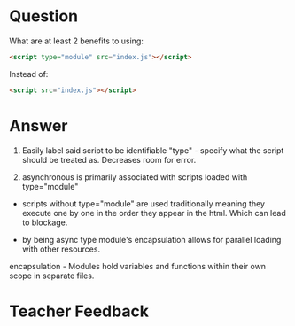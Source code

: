 # Question

What are at least 2 benefits to using:

```html
<script type="module" src="index.js"></script>
```

Instead of:

```html
<script src="index.js"></script>
```

# Answer
1. Easily label said script to be identifiable "type" -  specify what the script should be treated as. Decreases room for error.

2.  asynchronous is primarily associated with scripts loaded with type="module"

  - scripts without type="module" are used traditionally  meaning they execute one by one in the order they appear in the html. Which can lead to blockage.

- by being async type module's encapsulation allows for parallel loading with other resources.

encapsulation - Modules hold variables and functions within their own scope in separate files.


# Teacher Feedback